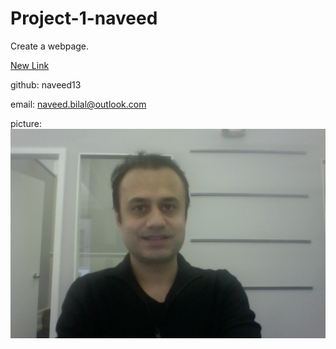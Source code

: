 # Project-1-naveed
Create a webpage.

[New Link](http://compositecode.com)



github: naveed13

email: naveed.bilal@outlook.com

picture:
![my Image](https://github.com/naveed13/Project-1/blob/master/Photo%20on%202-4-15%20at%201.04%20PM.jpg)

